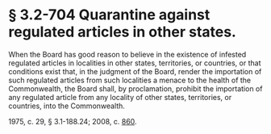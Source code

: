 # § 3.2-704 Quarantine against regulated articles in other states.

<p>When the Board has good reason to believe in the existence of infested regulated articles in localities in other states, territories, or countries, or that conditions exist that, in the judgment of the Board, render the importation of such regulated articles from such localities a menace to the health of the Commonwealth, the Board shall, by proclamation, prohibit the importation of any regulated article from any locality of other states, territories, or countries, into the Commonwealth.</p><p>1975, c. 29, § 3.1-188.24; 2008, c. <a href='http://lis.virginia.gov/cgi-bin/legp604.exe?081+ful+CHAP0860'>860</a>.</p>